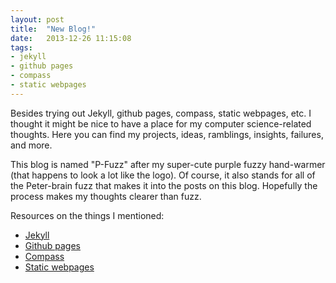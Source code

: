 ```yaml
---
layout: post
title:  "New Blog!"
date:   2013-12-26 11:15:08
tags:
- jekyll
- github pages
- compass
- static webpages
---
```


Besides trying out Jekyll, github pages, compass, static webpages, etc. I thought it might be nice to have a place for my computer science-related thoughts. Here you can find my projects, ideas, ramblings, insights, failures, and more.

This blog is named "P-Fuzz" after my super-cute purple fuzzy hand-warmer (that happens to look a lot like the logo). Of course, it also stands for all of the Peter-brain fuzz that makes it into the posts on this blog. Hopefully the process makes my thoughts clearer than fuzz.

Resources on the things I mentioned:

* [Jekyll](http://jekyllrb.com)
* [Github pages](http://pages.github.com)
* [Compass](http://compass-style.org)
* [Static webpages](https://en.wikipedia.org/wiki/Static_web_page)
